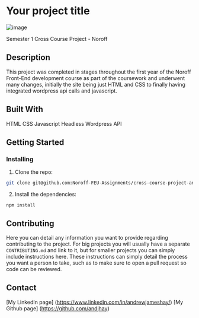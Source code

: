 # Your project title

![image](https://user-images.githubusercontent.com/52622303/164316813-4b12d99f-aeb7-4069-85cf-e72b3a50ac99.png)

Semester 1 Cross Course Project - Noroff

## Description

This project was completed in stages throughout the first year of the Noroff Front-End development course as part of the coursework and underwent many changes, initially the site being just HTML and CSS to finally having integrated wordpress api calls and javascript.

## Built With

HTML
CSS
Javascript
Headless Wordpress API

## Getting Started

### Installing

1. Clone the repo:

```bash
git clone git@github.com:Noroff-FEU-Assignments/cross-course-project-andjhay.git
```

2. Install the dependencies:

```
npm install
```

## Contributing

Here you can detail any information you want to provide regarding contributing to the project. For big projects you will usually have a separate `CONTRIBUTING.md` and link to it, but for smaller projects you can simply include instructions here. These instructions can simply detail the process you want a person to take, such as to make sure to open a pull request so code can be reviewed.

## Contact

[My LinkedIn page] (https://www.linkedin.com/in/andrewjameshay/)
[My Github page] (https://github.com/andjhay)
